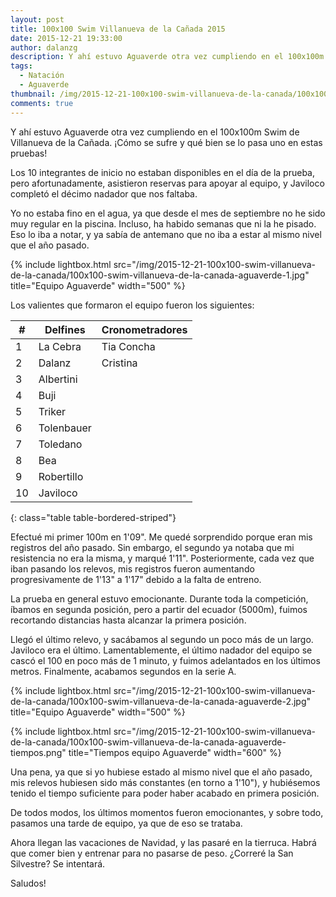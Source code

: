 ```yaml
---
layout: post
title: 100x100 Swim Villanueva de la Cañada 2015
date: 2015-12-21 19:33:00
author: dalanzg
description: Y ahí estuvo Aguaverde otra vez cumpliendo en el 100x100m Swim de Villanueva de la Cañada. ¡Cómo se sufre y qué bien se lo pasa uno en estas pruebas!
tags:
  - Natación
  - Aguaverde
thumbnail: /img/2015-12-21-100x100-swim-villanueva-de-la-canada/100x100-swim-villanueva-de-la-canada-aguaverde-2.jpg
comments: true
---
```


Y ahí estuvo Aguaverde otra vez cumpliendo en el 100x100m Swim de Villanueva de la Cañada. ¡Cómo se sufre y qué bien se lo pasa uno en estas pruebas!

Los 10 integrantes de inicio no estaban disponibles en el día de la prueba, pero afortunadamente, asistieron reservas para apoyar al equipo, y Javiloco completó el décimo nadador que nos faltaba.

Yo no estaba fino en el agua, ya que desde el mes de septiembre no he sido muy regular en la piscina. Incluso, ha habido semanas que ni la he pisado. Eso lo iba a notar, y ya sabía de antemano que no iba a estar al mismo nivel que el año pasado.

{% include lightbox.html src="/img/2015-12-21-100x100-swim-villanueva-de-la-canada/100x100-swim-villanueva-de-la-canada-aguaverde-1.jpg" title="Equipo Aguaverde" width="500" %}

Los valientes que formaron el equipo fueron los siguientes:

| #  | Delfines   | Cronometradores |
|----|------------|-----------------|
| 1  | La Cebra   | Tia Concha      |
| 2  | Dalanz     | Cristina        |
| 3  | Albertini  |                 |
| 4  | Buji       |                 |
| 5  | Triker     |                 |
| 6  | Tolenbauer |                 |
| 7  | Toledano   |                 |
| 8  | Bea        |                 |
| 9  | Robertillo |                 |
| 10 | Javiloco   |                 |
{: class="table table-bordered-striped"}

Efectué mi primer 100m en 1'09". Me quedé sorprendido porque eran mis registros del año pasado. Sin embargo, el segundo ya notaba que mi resistencia no era la misma, y marqué 1'11". Posteriormente, cada vez que iban pasando los relevos, mis registros fueron aumentando progresivamente de 1'13" a 1'17" debido a la falta de entreno.

La prueba en general estuvo emocionante. Durante toda la competición, íbamos en segunda posición, pero a partir del ecuador (5000m), fuimos recortando distancias hasta alcanzar la primera posición.

Llegó el último relevo, y sacábamos al segundo un poco más de un largo. Javiloco era el último. Lamentablemente, el último nadador del equipo se cascó el 100 en poco más de 1 minuto, y fuimos adelantados en los últimos metros. Finalmente, acabamos segundos en la serie A.

{% include lightbox.html src="/img/2015-12-21-100x100-swim-villanueva-de-la-canada/100x100-swim-villanueva-de-la-canada-aguaverde-2.jpg" title="Equipo Aguaverde" width="500" %}

{% include lightbox.html src="/img/2015-12-21-100x100-swim-villanueva-de-la-canada/100x100-swim-villanueva-de-la-canada-aguaverde-tiempos.png" title="Tiempos equipo Aguaverde" width="600" %}

Una pena, ya que si yo hubiese estado al mismo nivel que el año pasado, mis relevos hubiesen sido más constantes (en torno a 1'10"), y hubiésemos tenido el tiempo suficiente para poder haber acabado en primera posición.

De todos modos, los últimos momentos fueron emocionantes, y sobre todo, pasamos una tarde de equipo, ya que de eso se trataba.

Ahora llegan las vacaciones de Navidad, y las pasaré en la tierruca. Habrá que comer bien y entrenar para no pasarse de peso. ¿Correré la San Silvestre? Se intentará.

Saludos!
